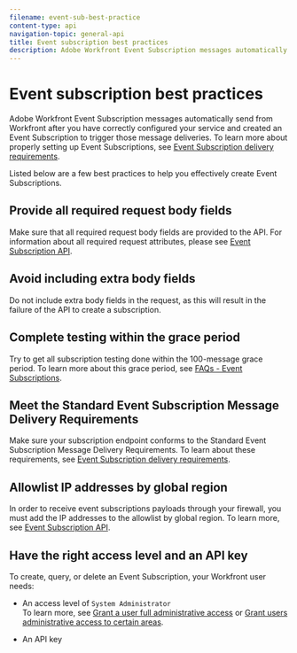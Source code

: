 ```yaml
---
filename: event-sub-best-practice
content-type: api
navigation-topic: general-api
title: Event subscription best practices
description: Adobe Workfront Event Subscription messages automatically send from Workfront after you have correctly configured your service and created an Event Subscription to trigger those message deliveries. To learn more about properly setting up Event Subscriptions, see Event Subscription delivery requirements.
---
```


# Event subscription best practices

Adobe Workfront Event Subscription messages automatically send from Workfront after you have correctly configured your service and created an Event Subscription to trigger those message deliveries. To learn more about properly setting up Event Subscriptions, see [Event Subscription delivery requirements](../../wf-api/general/setup-event-sub-endpoint.md).

Listed below are a few best practices to help you effectively create Event Subscriptions.

## Provide all required request body fields

Make sure that all required request body fields are provided to the API. For information about all required request attributes, please see [Event Subscription API](../../wf-api/general/event-subs-api.md).

## Avoid including extra body fields

Do not include extra body fields in the request, as this will result in the failure of the API to create a subscription.

## Complete testing within the grace period

Try to get all subscription testing done within the 100-message grace period. To learn more about this grace period, see [FAQs - Event Subscriptions](../../wf-api/general/event-subs-faq.md).

## Meet the Standard Event Subscription Message Delivery Requirements

Make sure your subscription endpoint conforms to the Standard Event Subscription Message Delivery Requirements. To learn about these requirements, see [Event Subscription delivery requirements](../../wf-api/general/setup-event-sub-endpoint.md).

## Allowlist IP addresses by global region

In order to receive event subscriptions payloads through your firewall, you must add the IP addresses to the allowlist by global region. To learn more, see [Event Subscription API](../../wf-api/general/event-subs-api.md).

## Have the right access level and an API key

To create, query, or delete an Event Subscription, your Workfront user needs:

* An access level of `System Administrator`  
  To learn more, see [Grant a user full administrative access](../../administration-and-setup/add-users/configure-and-grant-access/grant-a-user-full-administrative-access.md) or [Grant users administrative access to certain areas](../../administration-and-setup/add-users/configure-and-grant-access/grant-users-admin-access-certain-areas.md).

* An API key

  <!--
  To learn more, see .
  -->

